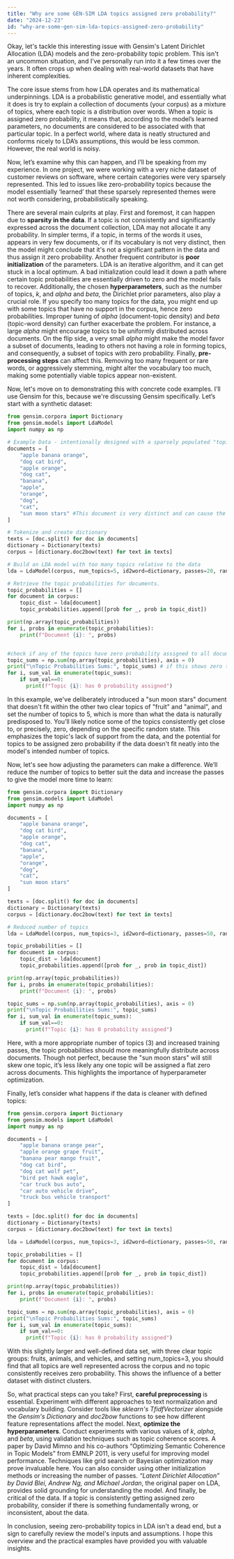 ```yaml
---
title: "Why are some GEN-SIM LDA topics assigned zero probability?"
date: "2024-12-23"
id: "why-are-some-gen-sim-lda-topics-assigned-zero-probability"
---
```


Okay, let's tackle this interesting issue with Gensim's Latent Dirichlet Allocation (LDA) models and the zero-probability topic problem. This isn't an uncommon situation, and I’ve personally run into it a few times over the years. It often crops up when dealing with real-world datasets that have inherent complexities.

The core issue stems from how LDA operates and its mathematical underpinnings. LDA is a probabilistic generative model, and essentially what it does is try to explain a collection of documents (your corpus) as a mixture of topics, where each topic is a distribution over words. When a topic is assigned zero probability, it means that, according to the model’s learned parameters, no documents are considered to be associated with that particular topic. In a perfect world, where data is neatly structured and conforms nicely to LDA’s assumptions, this would be less common. However, the real world is noisy.

Now, let’s examine why this can happen, and I’ll be speaking from my experience. In one project, we were working with a very niche dataset of customer reviews on software, where certain categories were very sparsely represented. This led to issues like zero-probability topics because the model essentially ‘learned’ that these sparsely represented themes were not worth considering, probabilistically speaking.

There are several main culprits at play. First and foremost, it can happen due to **sparsity in the data**. If a topic is not consistently and significantly expressed across the document collection, LDA may not allocate it any probability. In simpler terms, if a topic, in terms of the words it uses, appears in very few documents, or if its vocabulary is not very distinct, then the model might conclude that it's not a significant pattern in the data and thus assign it zero probability. Another frequent contributor is **poor initialization** of the parameters. LDA is an iterative algorithm, and it can get stuck in a local optimum. A bad initialization could lead it down a path where certain topic probabilities are essentially driven to zero and the model fails to recover. Additionally, the chosen **hyperparameters**, such as the number of topics, *k*, and *alpha* and *beta*, the Dirichlet prior parameters, also play a crucial role. If you specify too many topics for the data, you might end up with some topics that have no support in the corpus, hence zero probabilities. Improper tuning of *alpha* (document-topic density) and *beta* (topic-word density) can further exacerbate the problem. For instance, a large *alpha* might encourage topics to be uniformly distributed across documents. On the flip side, a very small *alpha* might make the model favor a subset of documents, leading to others not having a role in forming topics, and consequently, a subset of topics with zero probability. Finally, **pre-processing steps** can affect this. Removing too many frequent or rare words, or aggressively stemming, might alter the vocabulary too much, making some potentially viable topics appear non-existent.

Now, let's move on to demonstrating this with concrete code examples. I’ll use Gensim for this, because we're discussing Gensim specifically. Let’s start with a synthetic dataset:

```python
from gensim.corpora import Dictionary
from gensim.models import LdaModel
import numpy as np

# Example Data - intentionally designed with a sparsely populated "topic"
documents = [
    "apple banana orange",
    "dog cat bird",
    "apple orange",
    "dog cat",
    "banana",
    "apple",
    "orange",
    "dog",
    "cat",
    "sun moon stars" #This document is very distinct and can cause the issue
]

# Tokenize and create dictionary
texts = [doc.split() for doc in documents]
dictionary = Dictionary(texts)
corpus = [dictionary.doc2bow(text) for text in texts]

# Build an LDA model with too many topics relative to the data
lda = LdaModel(corpus, num_topics=5, id2word=dictionary, passes=20, random_state=42) #increased passes to get more 'learning'

# Retrieve the topic probabilities for documents.
topic_probabilities = []
for document in corpus:
    topic_dist = lda[document]
    topic_probabilities.append([prob for _, prob in topic_dist])

print(np.array(topic_probabilities))
for i, probs in enumerate(topic_probabilities):
    print(f"Document {i}: ", probs)


#check if any of the topics have zero probability assigned to all documents
topic_sums = np.sum(np.array(topic_probabilities), axis = 0)
print("\nTopic Probabilities Sums:", topic_sums) # if this shows zero topic, it's due to zero probability assigned
for i, sum_val in enumerate(topic_sums):
    if sum_val==0:
      print(f"Topic {i}: has 0 probability assigned")
```
In this example, we've deliberately introduced a "sun moon stars" document that doesn't fit within the other two clear topics of "fruit" and "animal", and set the number of topics to 5, which is more than what the data is naturally predisposed to. You’ll likely notice some of the topics consistently get close to, or precisely, zero, depending on the specific random state. This emphasizes the topic's lack of support from the data, and the potential for topics to be assigned zero probability if the data doesn't fit neatly into the model's intended number of topics.

Now, let's see how adjusting the parameters can make a difference. We’ll reduce the number of topics to better suit the data and increase the passes to give the model more time to learn:

```python
from gensim.corpora import Dictionary
from gensim.models import LdaModel
import numpy as np

documents = [
    "apple banana orange",
    "dog cat bird",
    "apple orange",
    "dog cat",
    "banana",
    "apple",
    "orange",
    "dog",
    "cat",
    "sun moon stars"
]

texts = [doc.split() for doc in documents]
dictionary = Dictionary(texts)
corpus = [dictionary.doc2bow(text) for text in texts]

# Reduced number of topics
lda = LdaModel(corpus, num_topics=3, id2word=dictionary, passes=50, random_state=42)

topic_probabilities = []
for document in corpus:
    topic_dist = lda[document]
    topic_probabilities.append([prob for _, prob in topic_dist])

print(np.array(topic_probabilities))
for i, probs in enumerate(topic_probabilities):
    print(f"Document {i}: ", probs)

topic_sums = np.sum(np.array(topic_probabilities), axis = 0)
print("\nTopic Probabilities Sums:", topic_sums)
for i, sum_val in enumerate(topic_sums):
    if sum_val==0:
      print(f"Topic {i}: has 0 probability assigned")

```
Here, with a more appropriate number of topics (3) and increased training passes, the topic probabilities should more meaningfully distribute across documents. Though not perfect, because the "sun moon stars" will still skew one topic, it’s less likely any one topic will be assigned a flat zero across documents. This highlights the importance of hyperparameter optimization.

Finally, let’s consider what happens if the data is cleaner with defined topics:

```python
from gensim.corpora import Dictionary
from gensim.models import LdaModel
import numpy as np

documents = [
    "apple banana orange pear",
    "apple orange grape fruit",
    "banana pear mango fruit",
    "dog cat bird",
    "dog cat wolf pet",
    "bird pet hawk eagle",
    "car truck bus auto",
    "car auto vehicle drive",
    "truck bus vehicle transport"
]

texts = [doc.split() for doc in documents]
dictionary = Dictionary(texts)
corpus = [dictionary.doc2bow(text) for text in texts]

lda = LdaModel(corpus, num_topics=3, id2word=dictionary, passes=50, random_state=42)

topic_probabilities = []
for document in corpus:
    topic_dist = lda[document]
    topic_probabilities.append([prob for _, prob in topic_dist])

print(np.array(topic_probabilities))
for i, probs in enumerate(topic_probabilities):
    print(f"Document {i}: ", probs)

topic_sums = np.sum(np.array(topic_probabilities), axis = 0)
print("\nTopic Probabilities Sums:", topic_sums)
for i, sum_val in enumerate(topic_sums):
    if sum_val==0:
      print(f"Topic {i}: has 0 probability assigned")
```
With this slightly larger and well-defined data set, with three clear topic groups: fruits, animals, and vehicles, and setting num_topics=3, you should find that all topics are well represented across the corpus and no topic consistently receives zero probability. This shows the influence of a better dataset with distinct clusters.

So, what practical steps can you take? First, **careful preprocessing** is essential. Experiment with different approaches to text normalization and vocabulary building. Consider tools like *sklearn's TfidfVectorizer* alongside the *Gensim's Dictionary* and *doc2bow* functions to see how different feature representations affect the model. Next, **optimize the hyperparameters**. Conduct experiments with various values of *k*, *alpha*, and *beta*, using validation techniques such as topic coherence scores. A paper by David Mimno and his co-authors “Optimizing Semantic Coherence in Topic Models” from EMNLP 2011, is very useful for improving model performance. Techniques like grid search or Bayesian optimization may prove invaluable here. You can also consider using other initialization methods or increasing the number of passes. *“Latent Dirichlet Allocation” by David Blei, Andrew Ng, and Michael Jordan*, the original paper on LDA, provides solid grounding for understanding the model. And finally, be critical of the data. If a topic is consistently getting assigned zero probability, consider if there is something fundamentally wrong, or inconsistent, about the data.

In conclusion, seeing zero-probability topics in LDA isn't a dead end, but a sign to carefully review the model's inputs and assumptions. I hope this overview and the practical examples have provided you with valuable insights.
